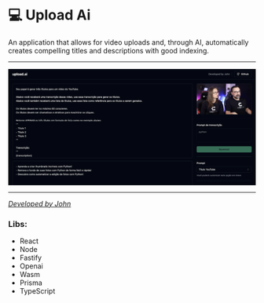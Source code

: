 # 💻 Upload Ai

An application that allows for video uploads and, through AI, automatically creates compelling titles and descriptions with good indexing.

---

 <img align="center" src="./uploadai-front/public/upload-ai-print.png" alt="banner"/>
  </a>

---

<a href="https://www.linkedin.com/in/jovimoura10/" target="_blank" align="left" style="font-style: italic;">
  Developed by John
</a>

<!--START_SECTION:footer-->
### Libs:

<ul>
    <li>React</li>
    <li>Node</li>
    <li>Fastify</li>
    <li>Openai</li>
    <li>Wasm</li>
    <li>Prisma</li>
    <li>TypeScript</li>
</ul>

<!--END_SECTION:footer-->
